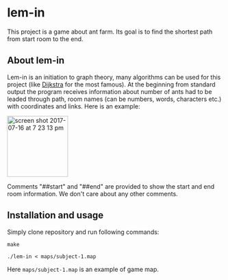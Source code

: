 # lem-in

This project is a game about ant farm. Its goal is to find the shortest path from start room to the end.

## About lem-in

Lem-in is an initiation to graph theory, many algorithms can be used for this project (like [Dijkstra](https://en.wikipedia.org/wiki/Dijkstra%27s_algorithm) for the most famous).
At the beginning from standard output the program receives information about number of ants had to be leaded through path, room names (can be numbers, words, characters etc.) with coordinates and links. Here is an example:

<img width="142" alt="screen shot 2017-07-16 at 7 23 13 pm" align="middle" src="https://user-images.githubusercontent.com/25576444/28254024-ea2c5eb6-6a5d-11e7-922c-5808975b2419.png" >

Comments "##start" and "##end" are provided to show the start and end room information. We don't care about any other comments.

## Installation and usage

Simply clone repository and run following commands:

```
make

./lem-in < maps/subject-1.map
```
Here `maps/subject-1.map` is an example of game map.
